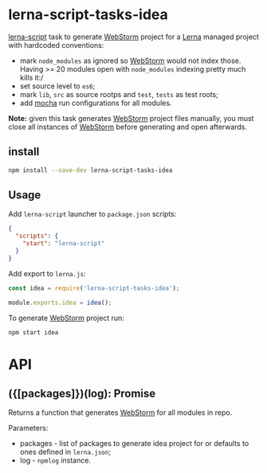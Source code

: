 # lerna-script-tasks-idea

[lerna-script](../../lerna-script) task to generate [WebStorm](https://www.jetbrains.com/webstorm/) project for a [Lerna](https://lernajs.io/) managed project with hardcoded conventions:
 - mark `node_modules` as ignored so [WebStorm](https://www.jetbrains.com/webstorm/) would not index those. Having >= 20 modules open with `node_modules` indexing pretty much kills it:/
 - set source level to `es6`;
 - mark `lib`, `src` as source rootps and `test`, `tests` as test roots;
 - add [mocha](https://mochajs.org/) run configurations for all modules.

**Note:** given this task generates [WebStorm](https://www.jetbrains.com/webstorm/) project files manually, you must close all instances of [WebStorm](https://www.jetbrains.com/webstorm/) before generating and open afterwards.

## install

```bash
npm install --save-dev lerna-script-tasks-idea
```

## Usage

Add `lerna-script` launcher to `package.json` scripts:

```json
{
  "scripts": {
    "start": "lerna-script"
  }
}
```

Add export to `lerna.js`:

```js
const idea = require('lerna-script-tasks-idea');

module.exports.idea = idea();
```

To generate [WebStorm](https://www.jetbrains.com/webstorm/) project run:

```bash
npm start idea
```

# API

## ({[packages]})(log): Promise
Returns a function that generates [WebStorm](https://www.jetbrains.com/webstorm/) for all modules in repo.

Parameters:
 - packages - list of packages to generate idea project for or defaults to ones defined in `lerna.json`;
 - log - `npmlog` instance.